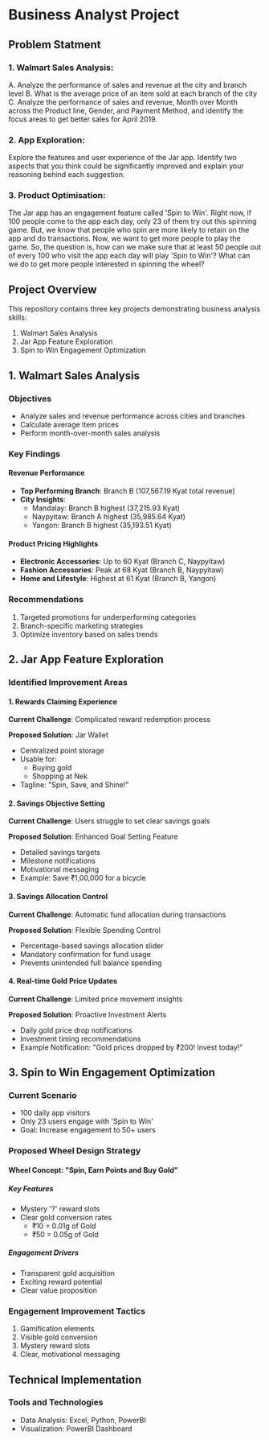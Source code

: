 # Business Analyst Project
## Problem Statment

### 1. Walmart Sales Analysis:
A. Analyze the performance of sales and revenue at the city and branch level 
B. What is the average price of an item sold at each branch of the city 
C. Analyze the performance of sales and revenue, Month over Month across the
Product line, Gender, and Payment Method, and identify the focus areas to
get better sales for April 2019. 
<br>

### 2. App Exploration: 
Explore the features and user experience of the Jar app. Identify two aspects that
you think could be significantly improved and explain your reasoning behind each
suggestion.<br>

### 3. Product Optimisation: 
The Jar app has an engagement feature called 'Spin to Win'.
Right now, if 100 people come to the app each day, only 23 of them try out this
spinning game. But, we know that people who spin are more likely to retain on the
app and do transactions.
Now, we want to get more people to play the game. So, the question is, how can we
make sure that at least 50 people out of every 100 who visit the app each day will
play 'Spin to Win'? What can we do to get more people interested in spinning the
wheel?
<br>

## Project Overview
This repository contains three key projects demonstrating business analysis skills:
1. Walmart Sales Analysis
2. Jar App Feature Exploration
3. Spin to Win Engagement Optimization

## 1. Walmart Sales Analysis

### Objectives
- Analyze sales and revenue performance across cities and branches
- Calculate average item prices
- Perform month-over-month sales analysis

### Key Findings
#### Revenue Performance
- **Top Performing Branch**: Branch B (107,567.19 Kyat total revenue)
- **City Insights**:
  - Mandalay: Branch B highest (37,215.93 Kyat)
  - Naypyitaw: Branch A highest (35,985.64 Kyat)
  - Yangon: Branch B highest (35,193.51 Kyat)

#### Product Pricing Highlights
- **Electronic Accessories**: Up to 60 Kyat (Branch C, Naypyitaw)
- **Fashion Accessories**: Peak at 68 Kyat (Branch B, Naypyitaw)
- **Home and Lifestyle**: Highest at 61 Kyat (Branch B, Yangon)

### Recommendations
1. Targeted promotions for underperforming categories
2. Branch-specific marketing strategies
3. Optimize inventory based on sales trends

## 2. Jar App Feature Exploration

### Identified Improvement Areas

#### 1. Rewards Claiming Experience
**Current Challenge**: Complicated reward redemption process

**Proposed Solution**: Jar Wallet
- Centralized point storage
- Usable for:
  - Buying gold
  - Shopping at Nek
- Tagline: "Spin, Save, and Shine!"

#### 2. Savings Objective Setting
**Current Challenge**: Users struggle to set clear savings goals

**Proposed Solution**: Enhanced Goal Setting Feature
- Detailed savings targets
- Milestone notifications
- Motivational messaging
- Example: Save ₹1,00,000 for a bicycle

#### 3. Savings Allocation Control
**Current Challenge**: Automatic fund allocation during transactions

**Proposed Solution**: Flexible Spending Control
- Percentage-based savings allocation slider
- Mandatory confirmation for fund usage
- Prevents unintended full balance spending

#### 4. Real-time Gold Price Updates
**Current Challenge**: Limited price movement insights

**Proposed Solution**: Proactive Investment Alerts
- Daily gold price drop notifications
- Investment timing recommendations
- Example Notification: "Gold prices dropped by ₹200! Invest today!"

## 3. Spin to Win Engagement Optimization

### Current Scenario
- 100 daily app visitors
- Only 23 users engage with 'Spin to Win'
- Goal: Increase engagement to 50+ users

### Proposed Wheel Design Strategy

#### Wheel Concept: "Spin, Earn Points and Buy Gold"

##### Key Features
- Mystery '?' reward slots
- Clear gold conversion rates
  - ₹10 = 0.01g of Gold
  - ₹50 = 0.05g of Gold

##### Engagement Drivers
- Transparent gold acquisition
- Exciting reward potential
- Clear value proposition

### Engagement Improvement Tactics
1. Gamification elements
2. Visible gold conversion
3. Mystery reward slots
4. Clear, motivational messaging

## Technical Implementation

### Tools and Technologies
- Data Analysis: Excel, Python, PowerBI
- Visualization: PowerBI Dashboard
